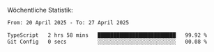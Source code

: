 
Wöchentliche Statistik:
<!--START_SECTION:waka-->

```txt
From: 20 April 2025 - To: 27 April 2025

TypeScript   2 hrs 58 mins   █████████████████████████   99.92 %
Git Config   0 secs          ░░░░░░░░░░░░░░░░░░░░░░░░░   00.08 %
```

<!--END_SECTION:waka-->
